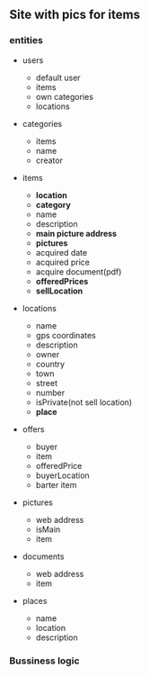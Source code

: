 ## **Site with pics for items**

### **entities**
- users
    - default user
    - items
    - own categories
    - locations

- categories
    - items
    - name
    - creator
- items
    - **location**
    - **category**
    - name
    - description
    - **main picture address**
    - **pictures**
    - acquired date
    - acquired price
    - acquire document(pdf)
    - **offeredPrices**
    - **sellLocation**

- locations
    - name
    - gps coordinates
    - description
    - owner
    - country
    - town
    - street
    - number
    - isPrivate(not sell location)
    - **place**

- offers
    - buyer
    - item
    - offeredPrice
    - buyerLocation
    - barter item

- pictures
    - web address
    - isMain
    - item

- documents
    - web address
    - item
- places
    - name
    - location
    - description

### Bussiness logic
